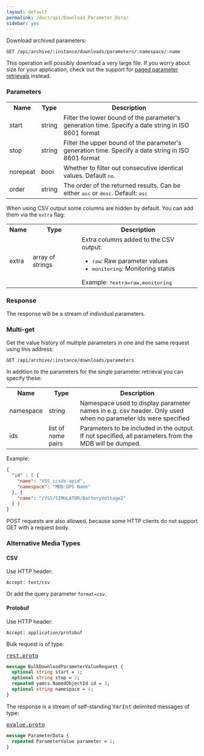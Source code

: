 ```yaml
---
layout: default
permalink: /docs/api/Download_Parameter_Data/
sidebar: yes
---
```


Download archived parameters:

    GET /api/archive/:instance/downloads/parameters/:namespace/:name


<div class="hint">
This operation will possibly download a very large file. If you worry about size for your application, check out the support for <a href="/docs/api/List_Parameter_Data/">paged parameter retrievals</a> instead.
</div>


### Parameters

<table class="inline">
    <tr>
        <th>Name</th>
        <th>Type</th>
        <th>Description</th>
    </tr>
    <tr>
        <td class="code">start</td>
        <td class="code">string</td>
        <td>Filter the lower bound of the parameter's generation time. Specify a date string in ISO 8601 format</td>
    </tr>
    <tr>
        <td class="code">stop</td>
        <td class="code">string</td>
        <td>Filter the upper bound of the parameter's generation time. Specify a date string in ISO 8601 format</td>
    </tr>
    <tr>
        <td class="code">norepeat</td>
        <td class="code">bool</td>
        <td>Whether to filter out consecutive identical values. Default <tt>no</tt>.</td>
    </tr>
    <tr>
        <td class="code">order</td>
        <td class="code">string</td>
        <td>The order of the returned results. Can be either <tt>asc</tt> or <tt>desc</tt>. Default: <tt>asc</tt></td>
    </tr>
</table>

When using CSV output some columns are hidden by default. You can add them via the `extra` flag:

<table class="inline">
    <tr>
        <th>Name</th>
        <th>Type</th>
        <th>Description</th>
    </tr>
    <tr>
        <td class="code">extra</td>
        <td class="code">array of strings</td>
        <td>
            Extra columns added to the CSV output:
            <ul>
                <li><tt>raw</tt>: Raw parameter values</li>
                <li><tt>monitoring</tt>: Monitoring status</li>
            </ul>
            Example: <tt>?extra=raw,monitoring</tt>
        </td>
    </tr>
</table>


### Response

The response will be a stream of individual parameters.

### Multi-get

Get the value history of multiple parameters in one and the same request using this address:

    GET /api/archive/:instance/downloads/parameters

In addition to the parameters for the single parameter retrieval you can specify these:

<table class="inline">
    <tr>
        <th>Name</th>
        <th>Type</th>
        <th>Description</th>
    </tr>
    <tr>
        <td class="code">namespace</td>
        <td class="code">string</td>
        <td>Namespace used to display parameter names in e.g. csv header. Only used when no parameter ids were specified</td>
    </tr>
    <tr>
        <td class="code">ids</td>
        <td class="code">list of name pairs</td>
        <td>Parameters to be included in the output. If not specified, all parameters from the MDB will be dumped.</td>
    </tr>
</table>

Example: 

```json
{
  "id" : [ {
    "name": "YSS_ccsds-apid",
    "namespace": "MDB:OPS Name"
  }, {
    "name": "/YSS/SIMULATOR/BatteryVoltage2"
  } ]
}
```

POST requests are also allowed, because some HTTP clients do not support GET with a request body.

### Alternative Media Types

#### CSV

Use HTTP header:

    Accept: text/csv
    
Or add the query parameter `format=csv`.

#### Protobuf

Use HTTP header:

    Accept: application/protobuf


Bulk request is of type:

<pre class="r header"><a href="/docs/api/rest.proto/">rest.proto</a></pre>
```proto
message BulkDownloadParameterValueRequest {
  optional string start = 1;
  optional string stop = 2;
  repeated yamcs.NamedObjectId id = 3;
  optional string namespace = 4;
}
```

The response is a stream of self-standing <tt>VarInt</tt> delimited messages of type:
<pre class="r header"><a href="/docs/api/pvalue.proto/">pvalue.proto</a></pre>
```proto
message ParameterData {
  repeated ParameterValue parameter = 1;
}
```

